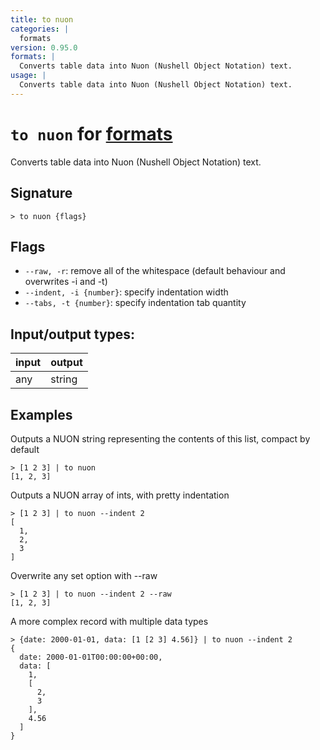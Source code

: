 ```yaml
---
title: to nuon
categories: |
  formats
version: 0.95.0
formats: |
  Converts table data into Nuon (Nushell Object Notation) text.
usage: |
  Converts table data into Nuon (Nushell Object Notation) text.
---
```

<!-- This file is automatically generated. Please edit the command in https://github.com/nushell/nushell instead. -->

# `to nuon` for [formats](/commands/categories/formats.md)

<div class='command-title'>Converts table data into Nuon (Nushell Object Notation) text.</div>

## Signature

```> to nuon {flags} ```

## Flags

 -  `--raw, -r`: remove all of the whitespace (default behaviour and overwrites -i and -t)
 -  `--indent, -i {number}`: specify indentation width
 -  `--tabs, -t {number}`: specify indentation tab quantity


## Input/output types:

| input | output |
| ----- | ------ |
| any   | string |

## Examples

Outputs a NUON string representing the contents of this list, compact by default
```nu
> [1 2 3] | to nuon
[1, 2, 3]
```

Outputs a NUON array of ints, with pretty indentation
```nu
> [1 2 3] | to nuon --indent 2
[
  1,
  2,
  3
]
```

Overwrite any set option with --raw
```nu
> [1 2 3] | to nuon --indent 2 --raw
[1, 2, 3]
```

A more complex record with multiple data types
```nu
> {date: 2000-01-01, data: [1 [2 3] 4.56]} | to nuon --indent 2
{
  date: 2000-01-01T00:00:00+00:00,
  data: [
    1,
    [
      2,
      3
    ],
    4.56
  ]
}
```
